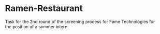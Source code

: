 # Ramen-Restaurant
Task for the 2nd round of the screening process for Fame Technologies for the position of a summer intern.
